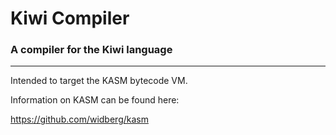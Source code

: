 # Kiwi Compiler
### A compiler for the Kiwi language
---

Intended to target the KASM bytecode VM.

Information on KASM can be found here:

https://github.com/widberg/kasm
